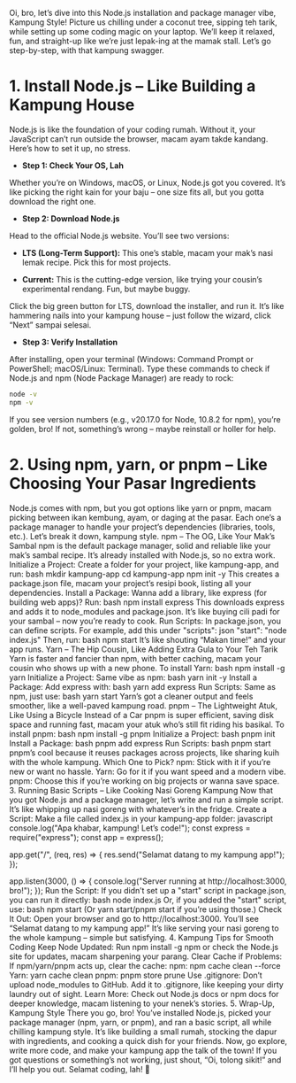 Oi, bro, let’s dive into this Node.js installation and package manager vibe, Kampung Style! Picture us chilling under a coconut tree, sipping teh tarik, while setting up some coding magic on your laptop. We’ll keep it relaxed, fun, and straight-up like we’re just lepak-ing at the mamak stall. Let’s go step-by-step, with that kampung swagger.

# 1. Install Node.js – Like Building a Kampung House

Node.js is like the foundation of your coding rumah. Without it, your JavaScript can’t run outside the browser, macam ayam takde kandang. Here’s how to set it up, no stress.

* **Step 1: Check Your OS, Lah**

Whether you’re on Windows, macOS, or Linux, Node.js got you covered. It’s like picking the right kain for your baju – one size fits all, but you gotta download the right one.

* **Step 2: Download Node.js**

Head to the official Node.js website. You’ll see two versions:

  * **LTS (Long-Term Support):** This one’s stable, macam your mak’s nasi lemak recipe. Pick this for most projects.
  
  * **Current:** This is the cutting-edge version, like trying your cousin’s experimental rendang. Fun, but maybe buggy.

Click the big green button for LTS, download the installer, and run it. It’s like hammering nails into your kampung house – just follow the wizard, click “Next” sampai selesai.

  * **Step 3: Verify Installation**

After installing, open your terminal (Windows: Command Prompt or PowerShell; macOS/Linux: Terminal). Type these commands to check if Node.js and npm (Node Package Manager) are ready to rock:

```bash
node -v
npm -v
```

If you see version numbers (e.g., v20.17.0 for Node, 10.8.2 for npm), you’re golden, bro! If not, something’s wrong – maybe reinstall or holler for help.

# 2. Using npm, yarn, or pnpm – Like Choosing Your Pasar Ingredients
Node.js comes with npm, but you got options like yarn or pnpm, macam picking between ikan kembung, ayam, or daging at the pasar. Each one’s a package manager to handle your project’s dependencies (libraries, tools, etc.). Let’s break it down, kampung style.
npm – The OG, Like Your Mak’s Sambal
npm is the default package manager, solid and reliable like your mak’s sambal recipe. It’s already installed with Node.js, so no extra work.
Initialize a Project:
Create a folder for your project, like kampung-app, and run:
bash
mkdir kampung-app
cd kampung-app
npm init -y
This creates a package.json file, macam your project’s resipi book, listing all your dependencies.
Install a Package:
Wanna add a library, like express (for building web apps)? Run:
bash
npm install express
This downloads express and adds it to node_modules and package.json. It’s like buying cili padi for your sambal – now you’re ready to cook.
Run Scripts:
In package.json, you can define scripts. For example, add this under "scripts":
json
"start": "node index.js"
Then, run:
bash
npm start
It’s like shouting “Makan time!” and your app runs.
Yarn – The Hip Cousin, Like Adding Extra Gula to Your Teh Tarik
Yarn is faster and fancier than npm, with better caching, macam your cousin who shows up with a new phone. To install Yarn:
bash
npm install -g yarn
Initialize a Project:
Same vibe as npm:
bash
yarn init -y
Install a Package:
Add express with:
bash
yarn add express
Run Scripts:
Same as npm, just use:
bash
yarn start
Yarn’s got a cleaner output and feels smoother, like a well-paved kampung road.
pnpm – The Lightweight Atuk, Like Using a Bicycle Instead of a Car
pnpm is super efficient, saving disk space and running fast, macam your atuk who’s still fit riding his basikal. To install pnpm:
bash
npm install -g pnpm
Initialize a Project:
bash
pnpm init
Install a Package:
bash
pnpm add express
Run Scripts:
bash
pnpm start
pnpm’s cool because it reuses packages across projects, like sharing kuih with the whole kampung.
Which One to Pick?
npm: Stick with it if you’re new or want no hassle.
Yarn: Go for it if you want speed and a modern vibe.
pnpm: Choose this if you’re working on big projects or wanna save space.
3. Running Basic Scripts – Like Cooking Nasi Goreng Kampung
Now that you got Node.js and a package manager, let’s write and run a simple script. It’s like whipping up nasi goreng with whatever’s in the fridge.
Create a Script:
Make a file called index.js in your kampung-app folder:
javascript
console.log("Apa khabar, kampung! Let’s code!");
const express = require("express");
const app = express();

app.get("/", (req, res) => {
  res.send("Selamat datang to my kampung app!");
});

app.listen(3000, () => {
  console.log("Server running at http://localhost:3000, bro!");
});
Run the Script:
If you didn’t set up a "start" script in package.json, you can run it directly:
bash
node index.js
Or, if you added the "start" script, use:
bash
npm start
(Or yarn start/pnpm start if you’re using those.)
Check It Out:
Open your browser and go to http://localhost:3000. You’ll see “Selamat datang to my kampung app!” It’s like serving your nasi goreng to the whole kampung – simple but satisfying.
4. Kampung Tips for Smooth Coding
Keep Node Updated: Run npm install -g npm or check the Node.js site for updates, macam sharpening your parang.
Clear Cache if Problems: If npm/yarn/pnpm acts up, clear the cache:
npm: npm cache clean --force
Yarn: yarn cache clean
pnpm: pnpm store prune
Use .gitignore: Don’t upload node_modules to GitHub. Add it to .gitignore, like keeping your dirty laundry out of sight.
Learn More: Check out Node.js docs or npm docs for deeper knowledge, macam listening to your nenek’s stories.
5. Wrap-Up, Kampung Style
There you go, bro! You’ve installed Node.js, picked your package manager (npm, yarn, or pnpm), and ran a basic script, all while chilling kampung style. It’s like building a small rumah, stocking the dapur with ingredients, and cooking a quick dish for your friends. Now, go explore, write more code, and make your kampung app the talk of the town!
If you got questions or something’s not working, just shout, “Oi, tolong sikit!” and I’ll help you out. Selamat coding, lah! 🚀
